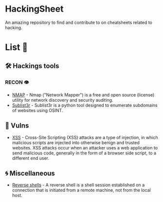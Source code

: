 # HackingSheet
An amazing repository to find and contribute to on cheatsheets related to hacking.
# List 📃
## 🛠️ Hackings tools
### RECON 👁️

- [NMAP](https://github.com/dherrera98/HackingSheet/blob/main/cheatsheets/tools/recon/nmap.md) - Nmap ("Network Mapper") is a free and open source (license) utility for network discovery and security auditing.
- [Sublist3r](https://github.com/dherrera98/HackingSheet/blob/main/cheatsheets/tools/recon/sublist3r.md) - Sublist3r is a python tool designed to enumerate subdomains of websites using OSINT. 

## 🐛 Vulns
- [XSS](https://github.com/dherrera98/HackingSheet/blob/main/cheatsheets/vulns/xss.md) - Cross-Site Scripting (XSS) attacks are a type of injection, in which malicious scripts are injected into otherwise benign and trusted websites. XSS attacks occur when an attacker uses a web application to send malicious code, generally in the form of a browser side script, to a different end user.

## 🌀 Miscellaneous
- [Reverse shells](https://github.com/dherrera98/HackingSheet/blob/main/cheatsheets/miscellaneous/reverse_shells.md) - A reverse shell is a shell session established on a connection that is initiated from a remote machine, not from the local host.
